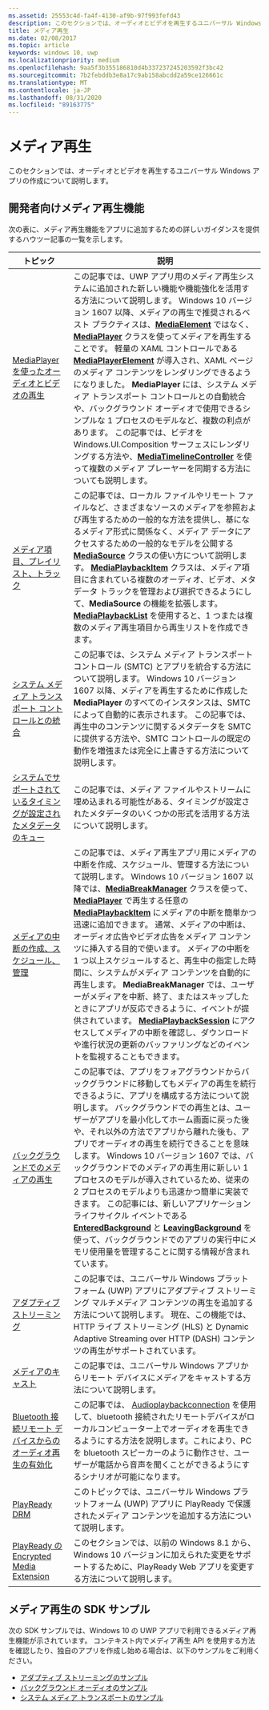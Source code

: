 ```yaml
---
ms.assetid: 25553c4d-fa4f-4130-af9b-97f993fefd43
description: このセクションでは、オーディオとビデオを再生するユニバーサル Windows アプリの作成について説明します。
title: メディア再生
ms.date: 02/08/2017
ms.topic: article
keywords: windows 10, uwp
ms.localizationpriority: medium
ms.openlocfilehash: 9aa5f3b355186810d4b337237245203592f3bc42
ms.sourcegitcommit: 7b2febddb3e8a17c9ab158abcdd2a59ce126661c
ms.translationtype: MT
ms.contentlocale: ja-JP
ms.lasthandoff: 08/31/2020
ms.locfileid: "89163775"
---
```

# <a name="media-playback"></a>メディア再生


このセクションでは、オーディオとビデオを再生するユニバーサル Windows アプリの作成について説明します。 

## <a name="media-playback-developer-features"></a>開発者向けメディア再生機能

次の表に、メディア再生機能をアプリに追加するための詳しいガイダンスを提供するハウツー記事の一覧を示します。
 
| トピック                                                                                             | 説明                                                                                                                                                                                                                                                                                    |
|---------------------------------------------------------------------------------------------------|------------------------------------------------------------------------------------------------------------------------------------------------------------------------------------------------------------------------------------------------------------------------------------------------|
| [MediaPlayer を使ったオーディオとビデオの再生](play-audio-and-video-with-mediaplayer.md) | この記事では、UWP アプリ用のメディア再生システムに追加された新しい機能や機能強化を活用する方法について説明します。 Windows 10 バージョン 1607 以降、メディアの再生で推奨されるベスト プラクティスは、[**MediaElement**](/uwp/api/Windows.UI.Xaml.Controls.MediaElement) ではなく、[**MediaPlayer**](/uwp/api/Windows.Media.Playback.MediaPlayer) クラスを使ってメディアを再生することです。 軽量の XAML コントロールである [**MediaPlayerElement**](/uwp/api/Windows.UI.Xaml.Controls.MediaPlayerElement) が導入され、XAML ページのメディア コンテンツをレンダリングできるようになりました。 **MediaPlayer** には、システム メディア トランスポート コントロールとの自動統合や、バックグラウンド オーディオで使用できるシンプルな 1 プロセスのモデルなど、複数の利点があります。 この記事では、ビデオを Windows.UI.Composition サーフェスにレンダリングする方法や、[**MediaTimelineController**](/uwp/api/Windows.Media.MediaTimelineController) を使って複数のメディア プレーヤーを同期する方法についても説明します。                                                                                                          |
| [メディア項目、プレイリスト、トラック](media-playback-with-mediasource.md)                         | この記事では、ローカル ファイルやリモート ファイルなど、さまざまなソースのメディアを参照および再生するための一般的な方法を提供し、基になるメディア形式に関係なく、メディア データにアクセスするための一般的なモデルを公開する [**MediaSource**](/uwp/api/Windows.Media.Core.MediaSource) クラスの使い方について説明します。 [**MediaPlaybackItem**](/uwp/api/Windows.Media.Playback.MediaPlaybackItem) クラスは、メディア項目に含まれている複数のオーディオ、ビデオ、メタデータ トラックを管理および選択できるようにして、**MediaSource** の機能を拡張します。 [**MediaPlaybackList**](/uwp/api/Windows.Media.Playback.MediaPlaybackList) を使用すると、1 つまたは複数のメディア再生項目から再生リストを作成できます。                                                                                                               |
| [システム メディア トランスポート コントロールとの統合](integrate-with-systemmediatransportcontrols.md)                               | この記事では、システム メディア トランスポート コントロール (SMTC) とアプリを統合する方法について説明します。 Windows 10 バージョン 1607 以降、メディアを再生するために作成した **MediaPlayer** のすべてのインスタンスは、SMTC によって自動的に表示されます。 この記事では、再生中のコンテンツに関するメタデータを SMTC に提供する方法や、SMTC コントロールの既定の動作を増強または完全に上書きする方法について説明します。                                   |
| [システムでサポートされているタイミングが設定されたメタデータのキュー](system-supported-metadata-cues.md)                               | この記事では、メディア ファイルやストリームに埋め込まれる可能性がある、タイミングが設定されたメタデータのいくつかの形式を活用する方法について説明します。                                   |
| [メディアの中断の作成、スケジュール、管理](create-schedule-and-manage-media-breaks.md)                                                                             | この記事では、メディア再生アプリ用にメディアの中断を作成、スケジュール、管理する方法について説明します。 Windows 10 バージョン 1607 以降では、[**MediaBreakManager**](/uwp/api/Windows.Media.Playback.MediaBreakManager) クラスを使って、[**MediaPlayer**](/uwp/api/Windows.Media.Playback.MediaPlayer) で再生する任意の [**MediaPlaybackItem**](/uwp/api/Windows.Media.Playback.MediaPlaybackItem) にメディアの中断を簡単かつ迅速に追加できます。 通常、メディアの中断は、オーディオ広告やビデオ広告をメディア コンテンツに挿入する目的で使います。 メディアの中断を 1 つ以上スケジュールすると、再生中の指定した時間に、システムがメディア コンテンツを自動的に再生します。 **MediaBreakManager** では、ユーザーがメディアを中断、終了、またはスキップしたときにアプリが反応できるように、イベントが提供されています。 [**MediaPlaybackSession**](/uwp/api/Windows.Media.Playback.MediaPlaybackSession) にアクセスしてメディアの中断を確認し、ダウンロードや進行状況の更新のバッファリングなどのイベントを監視することもできます。                                                                                                                     |
| [バックグラウンドでのメディアの再生](background-audio.md)                                                                             | この記事では、アプリをフォアグラウンドからバックグラウンドに移動してもメディアの再生を続行できるように、アプリを構成する方法について説明します。 バックグラウンドでの再生とは、ユーザーがアプリを最小化してホーム画面に戻った後や、それ以外の方法でアプリから離れた後も、アプリでオーディオの再生を続行できることを意味します。 Windows 10 バージョン 1607 では、バックグラウンドでのメディアの再生用に新しい 1 プロセスのモデルが導入されているため、従来の 2 プロセスのモデルよりも迅速かつ簡単に実装できます。 この記事には、新しいアプリケーション ライフサイクル イベントである [**EnteredBackground**](/uwp/api/windows.applicationmodel.core.coreapplication.enteredbackground) と [**LeavingBackground**](/uwp/api/windows.applicationmodel.core.coreapplication.leavingbackground) を使って、バックグラウンドでのアプリの実行中にメモリ使用量を管理することに関する情報が含まれています。                                                                                                                    |
| [アダプティブストリーミング](adaptive-streaming.md)                                                       | この記事では、ユニバーサル Windows プラットフォーム (UWP) アプリにアダプティブ ストリーミング マルチメディア コンテンツの再生を追加する方法について説明します。 現在、この機能では、HTTP ライブ ストリーミング (HLS) と Dynamic Adaptive Streaming over HTTP (DASH) コンテンツの再生がサポートされています。                                          |
| [メディアのキャスト](media-casting.md)                                                                 | この記事では、ユニバーサル Windows アプリからリモート デバイスにメディアをキャストする方法について説明します。                                                                                                                                                                                                       |
| [Bluetooth 接続リモート デバイスからのオーディオ再生の有効化](enable-remote-audio-playback.md)                                                                 | この記事では、 [Audioplaybackconnection](/uwp/api/windows.media.audio.audioplaybackconnection) を使用して、bluetooth 接続されたリモートデバイスがローカルコンピューター上でオーディオを再生できるようにする方法を説明します。これにより、PC を bluetooth スピーカーのように動作させ、ユーザーが電話から音声を聞くことができるようにするシナリオが可能になります。                                                                                                                                                                                                       |
| [PlayReady DRM](playready-client-sdk.md)                                                          | このトピックでは、ユニバーサル Windows プラットフォーム (UWP) アプリに PlayReady で保護されたメディア コンテンツを追加する方法について説明します。                                                                                                                                                                                |
| [PlayReady の Encrypted Media Extension](playready-encrypted-media-extension.md)                     | このセクションでは、以前の Windows 8.1 から、Windows 10 バージョンに加えられた変更をサポートするために、PlayReady Web アプリを変更する方法について説明します。                                                                                                                                       |





## <a name="media-playback-sdk-samples"></a>メディア再生の SDK サンプル

次の SDK サンプルでは、Windows 10 の UWP アプリで利用できるメディア再生機能が示されています。 コンテキスト内でメディア再生 API を使用する方法を確認したり、独自のアプリを作成し始める場合は、以下のサンプルをご利用ください。

* [アダプティブ ストリーミングのサンプル](https://github.com/Microsoft/Windows-universal-samples/tree/dev/Samples/AdaptiveStreaming)
* [バックグラウンド オーディオのサンプル](https://github.com/Microsoft/Windows-universal-samples/tree/master/Samples/BackgroundMediaPlayback)
* [システム メディア トランスポートのサンプル](https://github.com/Microsoft/Windows-universal-samples/tree/dev/Samples/SystemMediaTransportControls)                                                                                               
 